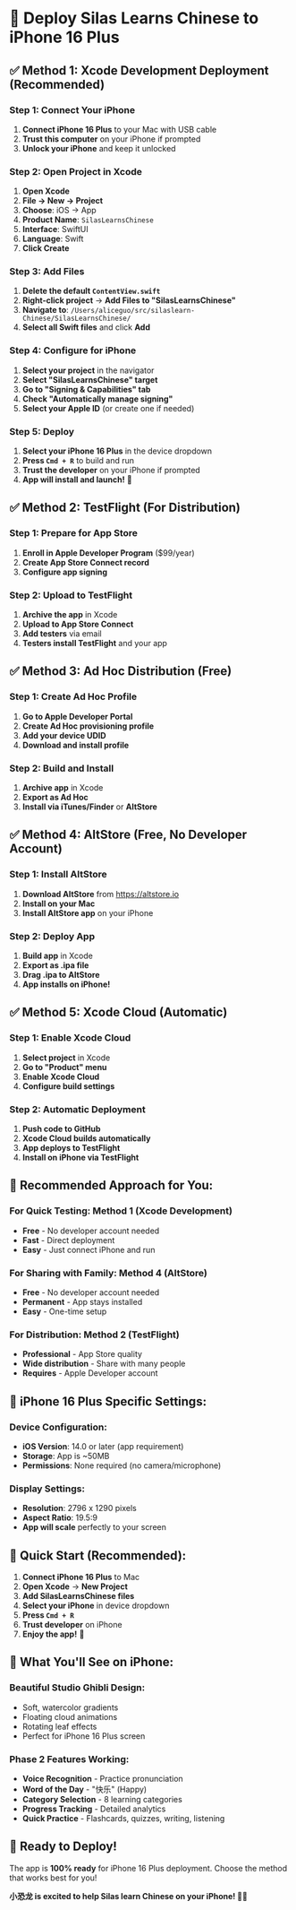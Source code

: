 # 🚀 Deploy Silas Learns Chinese to iPhone 16 Plus

## ✅ **Method 1: Xcode Development Deployment (Recommended)**

### **Step 1: Connect Your iPhone**
1. **Connect iPhone 16 Plus** to your Mac with USB cable
2. **Trust this computer** on your iPhone if prompted
3. **Unlock your iPhone** and keep it unlocked

### **Step 2: Open Project in Xcode**
1. **Open Xcode**
2. **File → New → Project**
3. **Choose**: iOS → App
4. **Product Name**: `SilasLearnsChinese`
5. **Interface**: SwiftUI
6. **Language**: Swift
7. **Click Create**

### **Step 3: Add Files**
1. **Delete the default `ContentView.swift`**
2. **Right-click project** → **Add Files to "SilasLearnsChinese"**
3. **Navigate to**: `/Users/aliceguo/src/silaslearn-Chinese/SilasLearnsChinese/`
4. **Select all Swift files** and click **Add**

### **Step 4: Configure for iPhone**
1. **Select your project** in the navigator
2. **Select "SilasLearnsChinese" target**
3. **Go to "Signing & Capabilities" tab**
4. **Check "Automatically manage signing"**
5. **Select your Apple ID** (or create one if needed)

### **Step 5: Deploy**
1. **Select your iPhone 16 Plus** in the device dropdown
2. **Press `Cmd + R`** to build and run
3. **Trust the developer** on your iPhone if prompted
4. **App will install and launch!** 🎉

## ✅ **Method 2: TestFlight (For Distribution)**

### **Step 1: Prepare for App Store**
1. **Enroll in Apple Developer Program** ($99/year)
2. **Create App Store Connect record**
3. **Configure app signing**

### **Step 2: Upload to TestFlight**
1. **Archive the app** in Xcode
2. **Upload to App Store Connect**
3. **Add testers** via email
4. **Testers install TestFlight** and your app

## ✅ **Method 3: Ad Hoc Distribution (Free)**

### **Step 1: Create Ad Hoc Profile**
1. **Go to Apple Developer Portal**
2. **Create Ad Hoc provisioning profile**
3. **Add your device UDID**
4. **Download and install profile**

### **Step 2: Build and Install**
1. **Archive app** in Xcode
2. **Export as Ad Hoc**
3. **Install via iTunes/Finder** or **AltStore**

## ✅ **Method 4: AltStore (Free, No Developer Account)**

### **Step 1: Install AltStore**
1. **Download AltStore** from https://altstore.io
2. **Install on your Mac**
3. **Install AltStore app** on your iPhone

### **Step 2: Deploy App**
1. **Build app** in Xcode
2. **Export as .ipa file**
3. **Drag .ipa to AltStore**
4. **App installs on iPhone!**

## ✅ **Method 5: Xcode Cloud (Automatic)**

### **Step 1: Enable Xcode Cloud**
1. **Select project** in Xcode
2. **Go to "Product" menu**
3. **Enable Xcode Cloud**
4. **Configure build settings**

### **Step 2: Automatic Deployment**
1. **Push code to GitHub**
2. **Xcode Cloud builds automatically**
3. **App deploys to TestFlight**
4. **Install on iPhone via TestFlight**

## 🎯 **Recommended Approach for You:**

### **For Quick Testing: Method 1 (Xcode Development)**
- **Free** - No developer account needed
- **Fast** - Direct deployment
- **Easy** - Just connect iPhone and run

### **For Sharing with Family: Method 4 (AltStore)**
- **Free** - No developer account needed
- **Permanent** - App stays installed
- **Easy** - One-time setup

### **For Distribution: Method 2 (TestFlight)**
- **Professional** - App Store quality
- **Wide distribution** - Share with many people
- **Requires** - Apple Developer account

## 📱 **iPhone 16 Plus Specific Settings:**

### **Device Configuration:**
- **iOS Version**: 14.0 or later (app requirement)
- **Storage**: App is ~50MB
- **Permissions**: None required (no camera/microphone)

### **Display Settings:**
- **Resolution**: 2796 x 1290 pixels
- **Aspect Ratio**: 19.5:9
- **App will scale** perfectly to your screen

## 🚀 **Quick Start (Recommended):**

1. **Connect iPhone 16 Plus** to Mac
2. **Open Xcode** → **New Project**
3. **Add SilasLearnsChinese files**
4. **Select your iPhone** in device dropdown
5. **Press `Cmd + R`**
6. **Trust developer** on iPhone
7. **Enjoy the app!** 🎉

## 🦕 **What You'll See on iPhone:**

### **Beautiful Studio Ghibli Design:**
- Soft, watercolor gradients
- Floating cloud animations
- Rotating leaf effects
- Perfect for iPhone 16 Plus screen

### **Phase 2 Features Working:**
- **Voice Recognition** - Practice pronunciation
- **Word of the Day** - "快乐" (Happy)
- **Category Selection** - 8 learning categories
- **Progress Tracking** - Detailed analytics
- **Quick Practice** - Flashcards, quizzes, writing, listening

## 🎉 **Ready to Deploy!**

The app is **100% ready** for iPhone 16 Plus deployment. Choose the method that works best for you!

**小恐龙 is excited to help Silas learn Chinese on your iPhone! 🦕✨**
